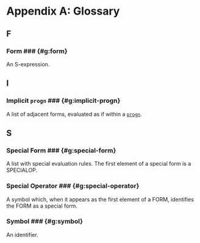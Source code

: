 # Appendix A: Glossary

## F ##

### Form ### {#g:form}

An S-expression.

## I ##

### Implicit `progn` ### {#g:implicit-progn}

A list of adjacent forms, evaluated as if within a [`progn`](#op:progn).

## S ##

### Special Form ### {#g:special-form}

A list with special evaluation rules. The first element of a special form is a
SPECIALOP.

### Special Operator ### {#g:special-operator}

A symbol which, when it appears as the first element of a FORM, identifies the
FORM as a special form.

### Symbol ### {#g:symbol}

An identifier.
